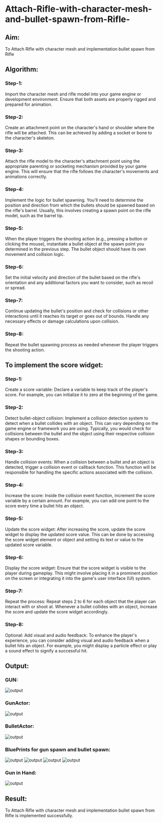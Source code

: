 # Attach-Rifle-with-character-mesh-and-bullet-spawn-from-Rifle-

## Aim:
To Attach Rifle with character mesh and implementation bullet spawn from Rifle 

## Algorithm:
### Step-1:
Import the character mesh and rifle model into your game engine or development environment. Ensure that both assets are properly rigged and prepared for animation.
### Step-2:
Create an attachment point on the character's hand or shoulder where the rifle will be attached. This can be achieved by adding a socket or bone to the character's skeleton.
### Step-3:
Attach the rifle model to the character's attachment point using the appropriate parenting or socketing mechanism provided by your game engine. This will ensure that the rifle follows the character's movements and animations correctly.
### Step-4:
Implement the logic for bullet spawning. You'll need to determine the position and direction from which the bullets should be spawned based on the rifle's barrel. Usually, this involves creating a spawn point on the rifle model, such as the barrel tip.
### Step-5:
When the player triggers the shooting action (e.g., pressing a button or clicking the mouse), instantiate a bullet object at the spawn point you determined in the previous step. The bullet object should have its own movement and collision logic.
### Step-6:
Set the initial velocity and direction of the bullet based on the rifle's orientation and any additional factors you want to consider, such as recoil or spread.
### Step-7:
Continue updating the bullet's position and check for collisions or other interactions until it reaches its target or goes out of bounds. Handle any necessary effects or damage calculations upon collision.
### Step-8:
Repeat the bullet spawning process as needed whenever the player triggers the shooting action.

## To implement the score widget:
### Step-1:
Create a score variable: Declare a variable to keep track of the player's score. For example, you can initialize it to zero at the beginning of the game.
### Step-2:
Detect bullet-object collision: Implement a collision detection system to detect when a bullet collides with an object. This can vary depending on the game engine or framework you are using. Typically, you would check for collisions between the bullet and the object using their respective collision shapes or bounding boxes.
### Step-3:
Handle collision events: When a collision between a bullet and an object is detected, trigger a collision event or callback function. This function will be responsible for handling the specific actions associated with the collision.
### Step-4:
Increase the score: Inside the collision event function, increment the score variable by a certain amount. For example, you can add one point to the score every time a bullet hits an object.
### Step-5:
Update the score widget: After increasing the score, update the score widget to display the updated score value. This can be done by accessing the score widget element or object and setting its text or value to the updated score variable.
### Step-6:
Display the score widget: Ensure that the score widget is visible to the player during gameplay. This might involve placing it in a prominent position on the screen or integrating it into the game's user interface (UI) system.
### Step-7:
Repeat the process: Repeat steps 2 to 6 for each object that the player can interact with or shoot at. Whenever a bullet collides with an object, increase the score and update the score widget accordingly.
### Step-8:
Optional: Add visual and audio feedback: To enhance the player's experience, you can consider adding visual and audio feedback when a bullet hits an object. For example, you might display a particle effect or play a sound effect to signify a successful hit.


## Output:
### GUN:
![output](1.png)
### GunActor:
![output](2.png)
### BulletActor:
![output](3.png)
### BluePrints for gun spawn and bullet spawn:
![output](7.png)
![output](4.png)
![output](5.png)
![output](6.png)
### Gun in Hand:
![output](8.png)

## Result:
To Attach Rifle with character mesh and implementation bullet spawn from Rifle is implemented successfully.